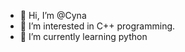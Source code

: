 - 👋 Hi, I’m @Cyna
- 👀 I’m interested in C++ programming.
- 🌱 I’m currently learning python


<!---
Cyna/Cyna is a ✨ special ✨ repository because its `README.md` (this file) appears on your GitHub profile.
You can click the Preview link to take a look at your changes.
--->
